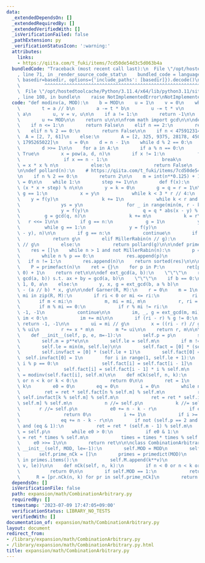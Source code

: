 ```yaml
---
data:
  _extendedDependsOn: []
  _extendedRequiredBy: []
  _extendedVerifiedWith: []
  _isVerificationFailed: false
  _pathExtension: py
  _verificationStatusIcon: ':warning:'
  attributes:
    links:
    - https://qiita.com/t_fuki/items/7cd50de54d3c5d063b4a
  bundledCode: "Traceback (most recent call last):\n  File \"/opt/hostedtoolcache/Python/3.11.4/x64/lib/python3.11/site-packages/onlinejudge_verify/documentation/build.py\"\
    , line 71, in _render_source_code_stat\n    bundled_code = language.bundle(stat.path,\
    \ basedir=basedir, options={'include_paths': [basedir]}).decode()\n          \
    \         ^^^^^^^^^^^^^^^^^^^^^^^^^^^^^^^^^^^^^^^^^^^^^^^^^^^^^^^^^^^^^^^^^^^^^^^^^^^^^^^^^\n\
    \  File \"/opt/hostedtoolcache/Python/3.11.4/x64/lib/python3.11/site-packages/onlinejudge_verify/languages/python.py\"\
    , line 108, in bundle\n    raise NotImplementedError\nNotImplementedError\n"
  code: "def modinv(a, MOD):\n    b = MOD\n    u = 1\n    v = 0\n    while b > 0:\n\
    \        t = a // b\n        a -= t * b\n        u -= t * v\n        a, b = b,\
    \ a\n        u, v = v, u\n\n    if a != 1:\n        return -1\n\n    if u != 0:\n\
    \        u += MOD\n\n    return u\n\n\nfrom math import gcd\n\n\ndef MillerRabin(n):\n\
    \    if n <= 1:\n        return False\n    elif n == 2:\n        return True\n\
    \    elif n % 2 == 0:\n        return False\n\n    if n < 4759123141:\n      \
    \  A = [2, 7, 61]\n    else:\n        A = [2, 325, 9375, 28178, 450775, 9780504,\
    \ 1795265022]\n    s = 0\n    d = n - 1\n    while d % 2 == 0:\n        s += 1\n\
    \        d >>= 1\n\n    for a in A:\n        if a % n == 0:\n            return\
    \ True\n        x = pow(a, d, n)\n        if x != 1:\n            for t in range(s):\n\
    \                if x == n - 1:\n                    break\n                x\
    \ = x * x % n\n            else:\n                return False\n    return True\n\
    \n\ndef pollard(n):\n    # https://qiita.com/t_fuki/items/7cd50de54d3c5d063b4a\n\
    \n    if n % 2 == 0:\n        return 2\n\n    m = int(n**0.125) + 1\n    step\
    \ = 0\n\n    while 1:\n        step += 1\n\n        def f(x):\n            return\
    \ (x * x + step) % n\n\n        y = k = 0\n        g = q = r = 1\n\n        while\
    \ g == 1:\n            x = y\n            while k < 3 * r // 4:\n            \
    \    y = f(y)\n                k += 1\n            while k < r and g == 1:\n \
    \               ys = y\n                for _ in range(min(m, r - k)):\n     \
    \               y = f(y)\n                    q = q * abs(x - y) % n\n       \
    \         g = gcd(q, n)\n                k += m\n            k = r\n         \
    \   r <<= 1\n\n        if g == n:\n            g = 1\n            y = ys\n   \
    \         while g == 1:\n                y = f(y)\n                g = gcd(abs(x\
    \ - y), n)\n\n        if g == n:\n            continue\n        if MillerRabin(g):\n\
    \            return g\n        elif MillerRabin(n // g):\n            return n\
    \ // g\n        else:\n            return pollard(g)\n\n\ndef primefact(n):\n\
    \    res = []\n    while n > 1 and not MillerRabin(n):\n        p = pollard(n)\n\
    \        while n % p == 0:\n            res.append(p)\n            n //= p\n \
    \   if n != 1:\n        res.append(n)\n    return sorted(res)\n\n\ndef primedict(n):\n\
    \    P = primefact(n)\n    ret = {}\n    for p in P:\n        ret[p] = ret.get(p,\
    \ 0) + 1\n    return ret\n\n\ndef ext_gcd(a, b):\n    \"\"\"\n    return (x, y,\
    \ gcd(a, b)) s.t. ax + by = gcd(a, b)\n    \"\"\"\n    if b == 0:\n        return\
    \ 1, 0, a\n    else:\n        y, x, g = ext_gcd(b, a % b)\n        return x, y\
    \ - (a // b) * x, g\n\n\ndef Garner(R, M):\n    r = 0\n    m = 1\n    for ri,\
    \ mi in zip(R, M):\n        if ri < 0 or mi <= ri:\n            ri %= mi\n\n \
    \       if m < mi:\n            m, mi = mi, m\n            r, ri = ri, r\n\n \
    \       if m % mi == 0:\n            if r % mi != ri:\n                return\
    \ -1, -1\n            continue\n\n        im, _, g = ext_gcd(m, mi)\n        if\
    \ im < 0:\n            im += mi\n\n        if (ri - r) % g != 0:\n           \
    \ return -1, -1\n\n        ui = mi // g\n        x = ((ri - r) // g % ui) * im\
    \ % ui\n        r += x * m\n        m *= ui\n\n    return r, m\n\n\nclass CombinationPrimePowerMOD:\n\
    \    def __init__(self, p, e, m=-1):\n        self.p = p\n        self.e = e\n\
    \        self.m = p**e\n\n        self.le = self.m\n        if m != -1:\n    \
    \        self.le = min(m, self.le)\n\n        self.fact = [0] * (self.le + 1)\n\
    \        self.invfact = [0] * (self.le + 1)\n        self.fact[0] = 1\n      \
    \  self.invfact[0] = 1\n        for i in range(1, self.le + 1):\n            if\
    \ i % p == 0:\n                self.fact[i] = self.fact[i - 1]\n            else:\n\
    \                self.fact[i] = self.fact[i - 1] * i % self.m\n            self.invfact[i]\
    \ = modinv(self.fact[i], self.m)\n\n    def nCk(self, n, k):\n        if n < 0\
    \ or n < k or k < 0:\n            return 0\n\n        ret = 1\n        r = n -\
    \ k\n        e0 = 0\n        eq = 0\n        i = 0\n        while n > 0:\n   \
    \         ret = ret * self.fact[n % self.m] % self.m\n            ret = ret *\
    \ self.invfact[k % self.m] % self.m\n            ret = ret * self.invfact[r %\
    \ self.m] % self.m\n            n //= self.p\n            k //= self.p\n     \
    \       r //= self.p\n            e0 += n - k - r\n            if e0 >= self.e:\n\
    \                return 0\n            i += 1\n            if i >= self.e:\n \
    \               eq += n - k - r\n\n        if not (self.p == 2 and self.e >= 3)\
    \ and (eq & 1):\n            ret = ret * (self.m - 1) % self.m\n        times\
    \ = self.p\n        while e0 > 0:\n            if e0 & 1:\n                ret\
    \ = ret * times % self.m\n            times = times * times % self.m\n       \
    \     e0 >>= 1\n\n        return ret\n\n\nclass CombinationArbitrary:\n    def\
    \ __init__(self, MOD, le=-1):\n        self.MOD = MOD\n        self.M = []\n \
    \       self.prime_nCk = []\n        primes = primedict(MOD)\n        for k, v\
    \ in primes.items():\n            self.M.append(k**v)\n            self.prime_nCk.append(CombinationPrimePowerMOD(k,\
    \ v, le))\n\n    def nCk(self, n, k):\n        if n < 0 or n < k or k < 0:\n \
    \           return 0\n\n        if self.MOD == 1:\n            return 0\n\n  \
    \      R = [pr.nCk(n, k) for pr in self.prime_nCk]\n        return Garner(R, self.M)[0]\n"
  dependsOn: []
  isVerificationFile: false
  path: expansion/math/CombinationArbitrary.py
  requiredBy: []
  timestamp: '2023-07-09 17:47:05+09:00'
  verificationStatus: LIBRARY_NO_TESTS
  verifiedWith: []
documentation_of: expansion/math/CombinationArbitrary.py
layout: document
redirect_from:
- /library/expansion/math/CombinationArbitrary.py
- /library/expansion/math/CombinationArbitrary.py.html
title: expansion/math/CombinationArbitrary.py
---
```

